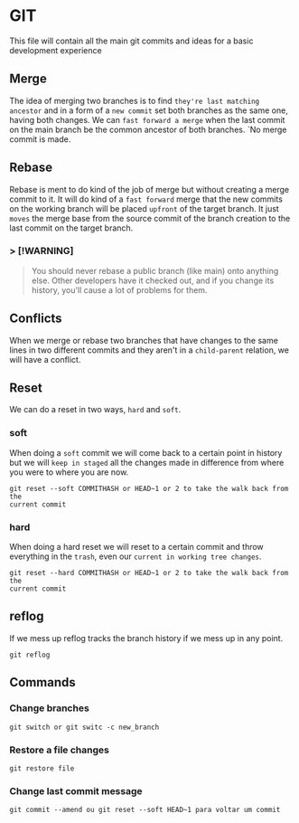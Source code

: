 # GIT

This file will contain all the main git commits and ideas for a basic development
experience

## Merge

The idea of merging two branches is to find `they're last matching ancestor`
and in a form of a `new commit` set both branches as the same one, having both
changes.
We can `fast forward a merge` when the last commit on the main branch be the
common ancestor of both branches. `No merge commit is made.

## Rebase

Rebase is ment to do kind of the job of merge but without creating a merge
commit to it. It will do kind of a `fast forward` merge that the new commits
on the working branch will be placed `upfront` of the target branch.
It just `moves` the merge base from the source commit of the branch creation to the last
commit on the target branch.

### > [!WARNING]

> You should never rebase a public branch (like main) onto anything else. Other
> developers have it checked out, and if you change its history, you'll cause a lot of problems for them.

## Conflicts

When we merge or rebase two branches that have changes to the same lines in two
different commits and they aren't in a `child-parent` relation, we will have a
conflict.

## Reset

We can do a reset in two ways, `hard` and `soft`.

### soft

When doing a `soft` commit we will come back to a certain point in history but we
will `keep in staged` all the changes made in difference from where you were to
where you are now.

```terminal
git reset --soft COMMITHASH or HEAD~1 or 2 to take the walk back from the
current commit
```

### hard

When doing a hard reset we will reset to a certain commit and throw everything
in the `trash`, even our `current in working tree changes`.

```terminal
git reset --hard COMMITHASH or HEAD~1 or 2 to take the walk back from the
current commit
```

## reflog

If we mess up reflog tracks the branch history if we mess up in any point.

```terminal
git reflog
```

## Commands

### Change branches

```terminal
git switch or git switc -c new_branch
```

### Restore a file changes

```terminal
git restore file
```

### Change last commit message

```terminal
git commit --amend ou git reset --soft HEAD~1 para voltar um commit
```
